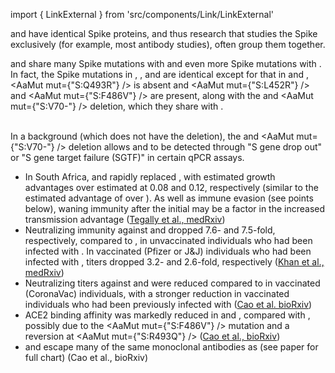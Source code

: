 import { LinkExternal } from 'src/components/Link/LinkExternal'

<VarOrLin name="22A (Omicron)" prefix=""/> and <VarOrLin name="22B (Omicron)" prefix=""/> have identical Spike proteins, and thus research that studies the Spike exclusively (for example, most antibody studies), often group them together.
<br/>

<VarOrLin name="22A (Omicron)" prefix=""/> and <VarOrLin name="22B (Omicron)" prefix=""/> share many Spike mutations with <VarOrLin name="21K (Omicron)" prefix=""/> and even more Spike mutations with <VarOrLin name="21L (Omicron)" prefix=""/>. In fact, the Spike mutations in <VarOrLin name="21L (Omicron)" prefix=""/>, <VarOrLin name="22A (Omicron)" prefix=""/>, and <VarOrLin name="22B (Omicron)" prefix=""/> are identical except for that in <VarOrLin name="22A (Omicron)" prefix=""/> and <VarOrLin name="22B (Omicron)" prefix=""/>, <AaMut mut={"S:Q493R"} /> is absent and <AaMut mut={"S:L452R"} /> and <AaMut mut={"S:F486V"} /> are present, along with the <Mut name="S:H69-" /> and <AaMut mut={"S:V70-"} /> deletion, which they share with <VarOrLin name="21K (Omicron)" prefix=""/>.
<br/><br/>

In a <VarOrLin name="21L (Omicron)" prefix=""/> background (which does not have the deletion), the <Mut name="S:H69-"/> and <AaMut mut={"S:V70-"} /> deletion allows <VarOrLin name="22A (Omicron)" prefix=""/> and <VarOrLin name="22B (Omicron)" prefix=""/> to be detected through "S gene drop out" or "S gene target failure (SGTF)" in certain qPCR assays.

- In South Africa, <VarOrLin name="22A (Omicron)" prefix=""/> and <VarOrLin name="22B (Omicron)" prefix=""/> rapidly replaced <VarOrLin name="21L (Omicron)" prefix=""/>, with estimated growth advantages over <VarOrLin name="21L (Omicron)" prefix=""/> estimated at 0.08 and 0.12, respectively (similar to the estimated advantage of <VarOrLin name="21L (Omicron)" prefix=""/> over <VarOrLin name="21K (Omicron)" prefix=""/>). As well as immune evasion (see points below), waning immunity after the initial <Who name="Omicron" /> may be a factor in the increased transmission advantage ([Tegally et al., medRxiv](https://www.medrxiv.org/content/10.1101/2022.05.01.22274406v1))
- Neutralizing immunity against <VarOrLin name="22A (Omicron)" prefix=""/> and <VarOrLin name="22B (Omicron)" prefix=""/> dropped 7.6- and 7.5-fold, respectively, compared to <VarOrLin name="21K (Omicron)" prefix=""/>, in unvaccinated individuals who had been infected with <VarOrLin name="21K (Omicron)" prefix=""/>. In vaccinated (Pfizer or J&J) individuals who had been infected with <VarOrLin name="21K (Omicron)" prefix=""/>, titers dropped 3.2- and 2.6-fold, respectively ([Khan et al., medRxiv](https://www.medrxiv.org/content/10.1101/2022.04.29.22274477v1))
- Neutralizing titers against <VarOrLin name="22A (Omicron)" prefix=""/> and <VarOrLin name="22B (Omicron)" prefix=""/> were reduced compared to <VarOrLin name="21L (Omicron)" prefix=""/> in vaccinated (CoronaVac) individuals, with a stronger reduction in vaccinated individuals who had been previously infected with <VarOrLin name="21K (Omicron)" prefix=""/> ([Cao et al. bioRxiv](https://www.biorxiv.org/content/10.1101/2022.04.30.489997v1))
- ACE2 binding affinity was markedly reduced in <VarOrLin name="22A (Omicron)" prefix=""/> and <VarOrLin name="22B (Omicron)" prefix=""/>, compared with <VarOrLin name="21K (Omicron)" prefix=""/>, possibly due to the <AaMut mut={"S:F486V"} /> mutation and a reversion at <AaMut mut={"S:R493Q"} /> ([Cao et al., bioRxiv](https://www.biorxiv.org/content/10.1101/2022.04.30.489997v1))
- <VarOrLin name="22A (Omicron)" prefix=""/> and <VarOrLin name="22B (Omicron)" prefix=""/> escape many of the same monoclonal antibodies as <VarOrLin name="21L (Omicron)" prefix=""/> (see paper for full chart) (<LinkExternal href="https://www.biorxiv.org/content/10.1101/2022.04.30.489997v1">Cao et al., bioRxiv</LinkExternal>)
